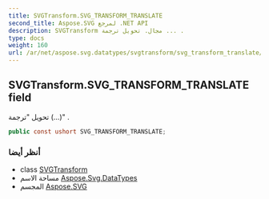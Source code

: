 ```yaml
---
title: SVGTransform.SVG_TRANSFORM_TRANSLATE
second_title: Aspose.SVG لمرجع .NET API
description: SVGTransform مجال. تحويل ترجمة ... .
type: docs
weight: 160
url: /ar/net/aspose.svg.datatypes/svgtransform/svg_transform_translate/
---
```

## SVGTransform.SVG_TRANSFORM_TRANSLATE field

تحويل "ترجمة (...)" .

```csharp
public const ushort SVG_TRANSFORM_TRANSLATE;
```

### أنظر أيضا

* class [SVGTransform](../)
* مساحة الاسم [Aspose.Svg.DataTypes](../../svgtransform/)
* المجسم [Aspose.SVG](../../../)


